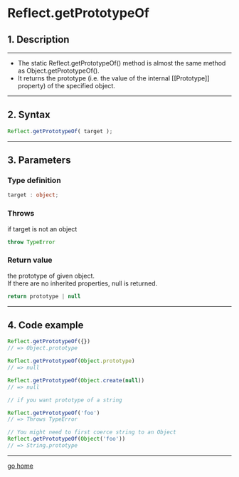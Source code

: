 # Reflect.getPrototypeOf

## 1. Description

---

- The static Reflect.getPrototypeOf() method is almost the same method as Object.getPrototypeOf().
- It returns the prototype (i.e. the value of the internal [[Prototype]] property) of the specified object.

---

## 2. Syntax

```ts
Reflect.getPrototypeOf( target );
```

---

## 3. Parameters

### Type definition

```ts
target : object;
```

### Throws

if target is not an object

```ts
throw TypeError 
```

### Return value

the prototype of given object.  
If there are no inherited properties, null is returned.

```ts
return prototype | null
```

---

## 4. Code example

```ts
Reflect.getPrototypeOf({})                  
// => Object.prototype

Reflect.getPrototypeOf(Object.prototype)    
// => null

Reflect.getPrototypeOf(Object.create(null)) 
// => null

// if you want prototype of a string

Reflect.getPrototypeOf('foo')  
// => Throws TypeError

// You might need to first coerce string to an Object
Reflect.getPrototypeOf(Object('foo'))  
// => String.prototype
```

---

[go home](../Reflect.md)
